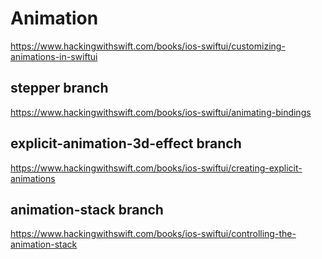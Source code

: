 # Animation
https://www.hackingwithswift.com/books/ios-swiftui/customizing-animations-in-swiftui

## stepper branch
https://www.hackingwithswift.com/books/ios-swiftui/animating-bindings

## explicit-animation-3d-effect branch
https://www.hackingwithswift.com/books/ios-swiftui/creating-explicit-animations

## animation-stack branch
https://www.hackingwithswift.com/books/ios-swiftui/controlling-the-animation-stack
